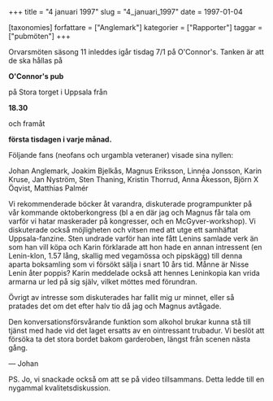 +++
title = "4 januari 1997"
slug = "4_januari_1997"
date = 1997-01-04

[taxonomies]
forfattare = ["Anglemark"]
kategorier = ["Rapporter"]
taggar = ["pubmöten"]
+++

Orvarsmöten säsong 11 inleddes igår tisdag 7/1 på O'Connor's. Tanken är att de ska hållas på

<strong>O'Connor's pub</strong>

på Stora torget i Uppsala från

**18.30**

och framåt

<strong>första tisdagen i varje månad.</strong>

<!-- more -->

Följande fans (neofans och urgambla veteraner) visade sina nyllen:

Johan Anglemark, Joakim Bjelkås, Magnus Eriksson, Linnéa Jonsson, Karin Kruse, Jan Nyström, Sten Thaning, Kristin Thorrud, Anna Åkesson, Björn X Öqvist, Matthias Palmér

Vi rekommenderade böcker åt varandra, diskuterade programpunkter på vår kommande oktoberkongress (bl a en där jag och Magnus får tala om varför vi hatar maskerader på kongresser, och en McGyver-workshop). Vi diskuterade också möjligheten och vitsen med att utge ett samhäftat Uppsala-fanzine. Sten undrade varför han inte fått Lenins samlade verk än som han vill köpa och Karin förklarade att hon hade en annan intressent (en Lenin-klon, 1.57 lång, skallig med vegamössa och pipskägg) till denna aparta boksamling som vi försökt sälja i snart 10 års tid. Månne är Nisse Lenin åter poppis? Karin meddelade också att hennes Leninkopia kan vrida armarna ur led på sig själv, vilket möttes med förundran.

Övrigt av intresse som diskuterades har fallit mig ur minnet, eller så pratades det om det efter halv tio då jag och Magnus avtågade.

Den konversationsförsvårande funktion som alkohol brukar kunna stå till tjänst med hade vid det laget ersatts av en ointressant trubadur. Vi beslöt att försöka ta det stora bordet bakom garderoben, längst från scenen nästa gång.

— Johan

PS. Jo, vi snackade också om att se på video tillsammans. Detta ledde till en nygammal kvalitetsdiskussion.
